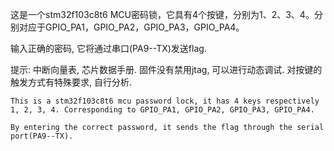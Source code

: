 这是一个stm32f103c8t6 MCU密码锁，它具有4个按键，分别为1、2、3、4。分别对应于GPIO_PA1，GPIO_PA2，GPIO_PA3，GPIO_PA4。

输入正确的密码, 它将通过串口(PA9--TX)发送flag.

提示: 中断向量表, 芯片数据手册. 固件没有禁用jtag, 可以进行动态调试. 对按键的触发方式有特殊要求, 自行分析.

```English
This is a stm32f103c8t6 mcu password lock, it has 4 keys respectively 1, 2, 3, 4. Corresponding to GPIO_PA1, GPIO_PA2, GPIO_PA3, GPIO_PA4. 

By entering the correct password, it sends the flag through the serial port(PA9--TX).
```

